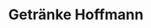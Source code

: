 ---
title: "Getränke Hoffmann"
url: /berlin/getraenke-hoffmann-lichtenrader-damm/
shop: Getränke
---